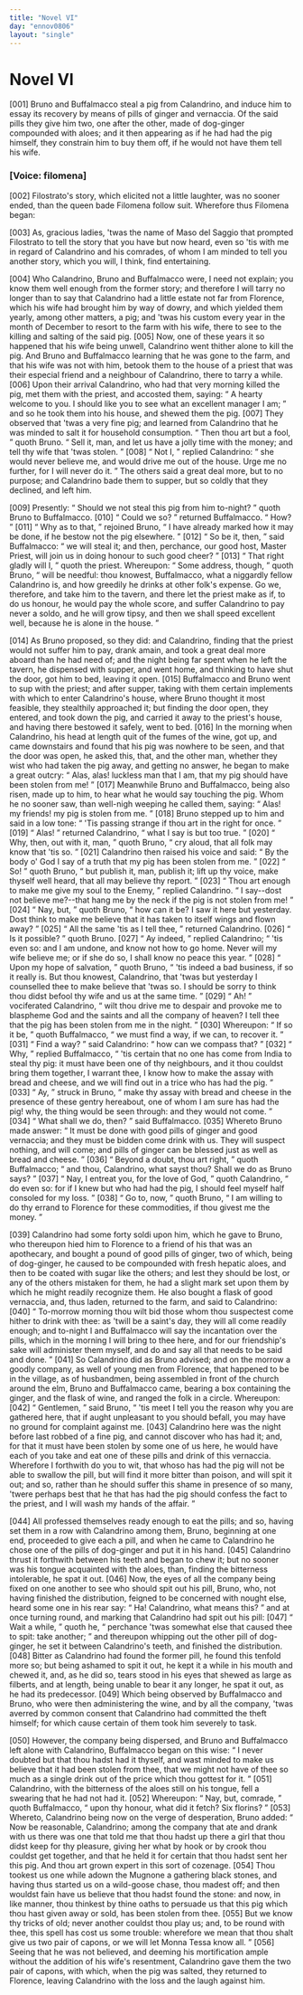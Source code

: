 ```yaml
---
title: "Novel VI"
day: "ennov0806"
layout: "single"
---
```

<div id="nov0806" type="novella" who="filomena">
 <h1>
  Novel VI
 </h1>
 <argument>
  <p>
   <a name="p08060001">
    [001]
   </a>
   Bruno and Buffalmacco steal a pig from Calandrino, and
	induce him to essay its recovery by means of pills of
	ginger and vernaccia. Of the said pills they give
	him two, one after the other, made of dog-ginger
	compounded with aloes; and it then appearing as if
	he had had the pig himself, they constrain him to buy
	them off, if he would not have them tell his wife.
  </p>
 </argument>
 <p>
  <h3>
   [Voice: filomena]
  </h3>
 </p>
 <div3 type="commentary" who="author">
  <p>
   <a name="p08060002">
    [002]
   </a>
   Filostrato's
   story, which elicited
      not a little laughter, was no
      sooner ended, than the queen bade Filomena follow suit. Wherefore
      thus Filomena began:
  </p>
 </div3>
 <div3 type="commentary" who="filomena">
  <p>
   <a name="p08060003">
    [003]
   </a>
   As, gracious ladies, 'twas the name of
      Maso del Saggio that prompted Filostrato to tell the story that you
      have but now heard, even so 'tis with me in regard of Calandrino
      and his comrades, of whom I am minded to tell you another story,
      which you will, I think, find entertaining.
  </p>
 </div3>
 <p>
  <a name="p08060004">
   [004]
  </a>
  Who Calandrino,
      Bruno and Buffalmacco were, I need not explain; you know them
      well enough from the former story; and therefore I will tarry no
      longer than to say that Calandrino had a little estate not far from
      Florence, which his wife had brought him by way of dowry, and
      which yielded them yearly, among other matters, a pig; and 'twas
      his custom every year in the month of December to resort to the
      farm with his wife, there to see to the killing and salting of the
      said pig.
  <a name="p08060005">
   [005]
  </a>
  Now, one of these years it so happened that his wife
      being unwell, Calandrino went thither alone to kill the pig. And
      Bruno and Buffalmacco learning that he was gone to the farm, and
      that his wife was not with him, betook them to the house of a
      priest that was their especial friend and a neighbour of Calandrino,
  there to tarry a while.
  <a name="p08060006">
   [006]
  </a>
  Upon their arrival Calandrino, who had
      that very morning killed the pig, met them with the priest, and
      accosted them, saying:
  <q direct="unspecified">
   A hearty welcome to you. I should
	like you to see what an excellent manager I am;
  </q>
  and so he took
      them into his house, and shewed them the pig.
  <a name="p08060007">
   [007]
  </a>
  They observed
      that 'twas a very fine pig; and learned from Calandrino that he was
      minded to salt it for household consumption.
  <q direct="unspecified">
   Then thou art but
	a fool,
  </q>
  quoth Bruno.
  <q direct="unspecified">
   Sell it, man, and let us have a jolly time
	with the money; and tell thy wife that 'twas stolen.
  </q>
  <a name="p08060008">
   [008]
  </a>
  <q direct="unspecified">
   Not I,
  </q>
  replied Calandrino:
  <q direct="unspecified">
   she would never believe me, and would drive
	me out of the house. Urge me no further, for I will never do it.
  </q>
  The others said a great deal more, but to no purpose; and Calandrino
      bade them to supper, but so coldly that they declined, and left him.
 </p>
 <p>
  <a name="p08060009">
   [009]
  </a>
  Presently:
  <q direct="unspecified">
   Should we not steal this pig from him to-night?
  </q>
  quoth Bruno to Buffalmacco.
  <a name="p08060010">
   [010]
  </a>
  <q direct="unspecified">
   Could we so?
  </q>
  returned Buffalmacco.
  <q direct="unspecified">
   How?
  </q>
  <a name="p08060011">
   [011]
  </a>
  <q direct="unspecified">
   Why as to that,
  </q>
  rejoined Bruno,
  <q direct="unspecified">
   I have
	already marked how it may be done, if he bestow not the pig
	elsewhere.
  </q>
  <a name="p08060012">
   [012]
  </a>
  <q direct="unspecified">
   So be it, then,
  </q>
  said Buffalmacco:
  <q direct="unspecified">
   we will steal
	it; and then, perchance, our good host, Master Priest, will join us
	in doing honour to such good cheer?
  </q>
  <a name="p08060013">
   [013]
  </a>
  <q direct="unspecified">
   That right gladly will I,
  </q>
  quoth the priest. Whereupon:
  <q direct="unspecified">
   Some address, though,
  </q>
  quoth
      Bruno,
  <q direct="unspecified">
   will be needful: thou knowest, Buffalmacco, what a
	niggardly fellow Calandrino is, and how greedily he drinks at other
	folk's expense. Go we, therefore, and take him to the tavern,
	and there let the priest make as if, to do us honour, he would pay
	the whole score, and suffer Calandrino to pay never a soldo, and he
	will grow tipsy, and then we shall speed excellent well, because he
	is alone in the house.
  </q>
 </p>
 <p>
  <a name="p08060014">
   [014]
  </a>
  As Bruno proposed, so they did: and Calandrino, finding that
      the priest would not suffer him to pay, drank amain, and took a great
      deal more aboard than he had need of; and the night being far spent
      when he left the tavern, he dispensed with supper, and went home,
      and thinking to have shut the door, got him to bed, leaving it open.
  <a name="p08060015">
   [015]
  </a>
  Buffalmacco and Bruno went to sup with the priest; and after supper,
      taking with them certain implements with which to enter Calandrino's
      house, where Bruno thought it most feasible, they stealthily approached
      it; but finding the door open, they entered, and took down the pig,
      and carried it away to the priest's house, and having there bestowed
  it safely, went to bed.
  <a name="p08060016">
   [016]
  </a>
  In the morning when Calandrino, his head at
      length quit of the fumes of the wine, got up, and came downstairs
      and found that his pig was nowhere to be seen, and that the door
      was open, he asked this, that, and the other man, whether they wist
      who had taken the pig away, and getting no answer, he began to
      make a great outcry:
  <q direct="unspecified">
   Alas, alas! luckless man that I am, that
	my pig should have been stolen from me!
  </q>
  <a name="p08060017">
   [017]
  </a>
  Meanwhile Bruno and
      Buffalmacco, being also risen, made up to him, to hear what he would
      say touching the pig. Whom he no sooner saw, than well-nigh
      weeping he called them, saying:
  <q direct="unspecified">
   Alas! my friends! my pig is
	stolen from me.
  </q>
  <a name="p08060018">
   [018]
  </a>
  Bruno stepped up to him and said in a low tone:
  <q direct="unspecified">
   'Tis passing strange if thou art in the right for once.
  </q>
  <a name="p08060019">
   [019]
  </a>
  <q direct="unspecified">
   Alas!
  </q>
  returned Calandrino,
  <q direct="unspecified">
   what I say is but too true.
  </q>
  <a name="p08060020">
   [020]
  </a>
  <q direct="unspecified">
   Why, then,
	out with it, man,
  </q>
  quoth Bruno,
  <q direct="unspecified">
   cry aloud, that all folk may know
	that 'tis so.
  </q>
  <a name="p08060021">
   [021]
  </a>
  Calandrino then raised his voice and said:
  <q direct="unspecified">
   By the
	body o' God I say of a truth that my pig has been stolen from me.
  </q>
  <a name="p08060022">
   [022]
  </a>
  <q direct="unspecified">
   So!
  </q>
  quoth Bruno,
  <q direct="unspecified">
   but publish it, man, publish it; lift up thy
	voice, make thyself well heard, that all may believe thy report.
  </q>
  <a name="p08060023">
   [023]
  </a>
  <q direct="unspecified">
   Thou art enough to make me give my soul to the Enemy,
  </q>
  replied
      Calandrino.
  <q direct="unspecified">
   I say--dost not believe me?--that hang me by the
	neck if the pig is not stolen from me!
  </q>
  <a name="p08060024">
   [024]
  </a>
  <q direct="unspecified">
   Nay, but,
  </q>
  quoth Bruno,
  <q direct="unspecified">
   how can it be? I saw it here but yesterday. Dost think to make
	me believe that it has taken to itself wings and flown away?
  </q>
  <a name="p08060025">
   [025]
  </a>
  <q direct="unspecified">
   All
	the same 'tis as I tell thee,
  </q>
  returned Calandrino.
  <a name="p08060026">
   [026]
  </a>
  <q direct="unspecified">
   Is it possible?
  </q>
  quoth Bruno.
  <a name="p08060027">
   [027]
  </a>
  <q direct="unspecified">
   Ay indeed,
  </q>
  replied Calandrino;
  <q direct="unspecified">
   'tis even so: and
	I am undone, and know not how to go home. Never will my wife
	believe me; or if she do so, I shall know no peace this year.
  </q>
  <a name="p08060028">
   [028]
  </a>
  <q direct="unspecified">
   Upon my hope of salvation,
  </q>
  quoth Bruno,
  <q direct="unspecified">
   'tis indeed a bad
	business, if so it really is. But thou knowest, Calandrino, that 'twas
	but yesterday I counselled thee to make believe that 'twas so. I
	should be sorry to think thou didst befool thy wife and us at the same
	time.
  </q>
  <a name="p08060029">
   [029]
  </a>
  <q direct="unspecified">
   Ah!
  </q>
  vociferated Calandrino,
  <q direct="unspecified">
   wilt thou drive me to
	despair and provoke me to blaspheme God and the saints and all the
	company of heaven? I tell thee that the pig has been stolen from
	me in the night.
  </q>
  <a name="p08060030">
   [030]
  </a>
  Whereupon:
  <q direct="unspecified">
   If so it be,
  </q>
  quoth Buffalmacco,
  <q direct="unspecified">
   we must find a way, if we can, to recover it.
  </q>
  <a name="p08060031">
   [031]
  </a>
  <q direct="unspecified">
   Find a way?
  </q>
  said Calandrino:
  <q direct="unspecified">
   how can we compass that?
  </q>
  <a name="p08060032">
   [032]
  </a>
  <q direct="unspecified">
   Why,
  </q>
  replied
      Buffalmacco,
  <q direct="unspecified">
   'tis certain that no one has come from India to steal
   thy pig: it must have been one of thy neighbours, and it thou
	couldst bring them together, I warrant thee, I know how to make
	the assay with bread and cheese, and we will find out in a trice who
	has had the pig.
  </q>
  <a name="p08060033">
   [033]
  </a>
  <q direct="unspecified">
   Ay,
  </q>
  struck in Bruno,
  <q direct="unspecified">
   make thy assay with
	bread
	and cheese in the presence of these gentry hereabout, one of whom
	I am sure has had the pig! why, the thing would be seen through:
	and they would not come.
  </q>
  <a name="p08060034">
   [034]
  </a>
  <q direct="unspecified">
   What shall we do, then?
  </q>
  said
      Buffalmacco.
  <a name="p08060035">
   [035]
  </a>
  Whereto Bruno made answer:
  <q direct="unspecified">
   It must be done
	with good pills of ginger and good vernaccia; and they must be
	bidden come drink with us. They will suspect nothing, and will
	come; and pills of ginger can be blessed just as well as bread and
	cheese.
  </q>
  <a name="p08060036">
   [036]
  </a>
  <q direct="unspecified">
   Beyond a doubt, thou art right,
  </q>
  quoth Buffalmacco;
  <q direct="unspecified">
   and thou, Calandrino, what sayst thou? Shall we do as Bruno
	says?
  </q>
  <a name="p08060037">
   [037]
  </a>
  <q direct="unspecified">
   Nay, I entreat you, for the love of God,
  </q>
  quoth Calandrino,
  <q direct="unspecified">
   do even so: for if I knew but who had had the pig, I should
	feel myself half consoled for my loss.
  </q>
  <a name="p08060038">
   [038]
  </a>
  <q direct="unspecified">
   Go to, now,
  </q>
  quoth Bruno,
  <q direct="unspecified">
   I am willing to do thy errand to Florence for these commodities, if
	thou givest me the money.
  </q>
 </p>
 <p>
  <a name="p08060039">
   [039]
  </a>
  Calandrino had some forty soldi upon him, which he gave to
      Bruno, who thereupon hied him to Florence to a friend of his that
      was an apothecary, and bought a pound of good pills of ginger, two
      of which, being of dog-ginger, he caused to be compounded with
      fresh hepatic aloes, and then to be coated with sugar like the others;
      and lest they should be lost, or any of the others mistaken for them,
      he had a slight mark set upon them by which he might readily
      recognize them. He also bought a flask of good vernaccia, and, thus
      laden, returned to the farm, and said to Calandrino:
  <a name="p08060040">
   [040]
  </a>
  <q direct="unspecified">
   To-morrow
	morning thou wilt bid those whom thou suspectest come hither to
	drink with thee: as 'twill be a saint's day, they will all come readily
	enough; and to-night I and Buffalmacco will say the incantation
	over the pills, which in the morning I will bring to thee here, and
	for our friendship's sake will administer them myself, and do and say
	all that needs to be said and done.
  </q>
  <a name="p08060041">
   [041]
  </a>
  So Calandrino did as Bruno
      advised; and on the morrow a goodly company, as well of young
      men from Florence, that happened to be in the village, as of husbandmen,
      being assembled in front of the church around the elm, Bruno
      and Buffalmacco came, bearing a box containing the ginger, and the
      flask of wine, and ranged the folk in a circle. Whereupon:
  <a name="p08060042">
   [042]
  </a>
  <q direct="unspecified">
   Gentlemen,
  </q>
  said Bruno,
  <q direct="unspecified">
   'tis meet I tell you the reason why
	you
	are gathered here, that if aught unpleasant to you should befall, you
	may have no ground for complaint against me.
   <a name="p08060043">
    [043]
   </a>
   Calandrino here was
	the night before last robbed of a fine pig, and cannot discover who
	has had it; and, for that it must have been stolen by some one of us
	here, he would have each of you take and eat one of these pills and
	drink of this vernaccia. Wherefore I forthwith do you to wit, that
	whoso has had the pig will not be able to swallow the pill, but will
	find it more bitter than poison, and will spit it out; and so, rather
	than he should suffer this shame in presence of so many, 'twere
	perhaps best that he that has had the pig should confess the fact to
	the priest, and I will wash my hands of the affair.
  </q>
 </p>
 <p>
  <a name="p08060044">
   [044]
  </a>
  All professed themselves ready enough to eat the pills; and so,
 having set them in a row with Calandrino among them, Bruno,
 beginning at one end, proceeded to give each a pill, and when he
 came to Calandrino he chose one of the pills of dog-ginger and put it
 in his hand.
  <a name="p08060045">
   [045]
  </a>
  Calandrino thrust it forthwith between his teeth and
 began to chew it; but no sooner was his tongue acquainted with the
 aloes, than, finding the bitterness intolerable, he spat it out.
  <a name="p08060046">
   [046]
  </a>
  Now,
 the eyes of all the company being fixed on one another to see who should
 spit out his pill, Bruno, who, not having finished the distribution,
 feigned to be concerned with nought else, heard some one in his rear
 say:
  <q direct="unspecified">
   Ha! Calandrino, what means this?
  </q>
  and at once turning
 round, and marking that Calandrino had spit out his pill:
  <a name="p08060047">
   [047]
  </a>
  <q direct="unspecified">
   Wait a
 while,
  </q>
  quoth he,
  <q direct="unspecified">
   perchance 'twas somewhat else that caused thee
 to spit: take another;
  </q>
  and thereupon whipping out the other pill of
 dog-ginger, he set it between Calandrino's teeth, and finished the
 distribution.
  <a name="p08060048">
   [048]
  </a>
  Bitter as Calandrino had found the former pill, he
 found this tenfold more so; but being ashamed to spit it out, he kept
 it a while in his mouth and chewed it, and, as he did so, tears stood in
 his eyes that shewed as large as filberts, and at length, being unable
 to bear it any longer, he spat it out, as he had its predecessor.
  <a name="p08060049">
   [049]
  </a>
  Which
 being observed by Buffalmacco and Bruno, who were then administering
 the wine, and by all the company, 'twas averred by common
 consent that Calandrino had committed the theft himself; for which
 cause certain of them took him severely to task.
 </p>
 <p>
  <a name="p08060050">
   [050]
  </a>
  However, the company being dispersed, and Bruno and Buffalmacco
 left alone with Calandrino, Buffalmacco began on this wise:
  <q direct="unspecified">
   I never doubted but that thou hadst had it thyself, and wast minded
 to make us believe that it had been stolen from thee, that we might
 not have of thee so much as a single drink out of the price which
 thou gottest for it.
  </q>
  <a name="p08060051">
   [051]
  </a>
  Calandrino, with the bitterness of the aloes
 still on his tongue, fell a swearing that he had not had it.
  <a name="p08060052">
   [052]
  </a>
  Whereupon:
  <q direct="unspecified">
   Nay, but, comrade,
  </q>
  quoth Buffalmacco,
  <q direct="unspecified">
   upon thy honour,
 what did it fetch? Six florins?
  </q>
  <a name="p08060053">
   [053]
  </a>
  Whereto, Calandrino being now
 on the verge of desperation, Bruno added:
  <q direct="unspecified">
   Now be reasonable,
 Calandrino; among the company that ate and drank with us there
 was one that told me that thou hadst up there a girl that thou didst
 keep for thy pleasure, giving her what by hook or by crook thou
 couldst get together, and that he held it for certain that thou hadst
 sent her this pig. And thou art grown expert in this sort of cozenage.
   <a name="p08060054">
    [054]
   </a>
   Thou tookest us one while adown the Mugnone a gathering black
 stones, and having thus started us on a wild-goose chase, thou madest
 off; and then wouldst fain have us believe that thou hadst found the
 stone: and now, in like manner, thou thinkest by thine oaths to
 persuade us that this pig which thou hast given away or sold, has
 been stolen from thee.
   <a name="p08060055">
    [055]
   </a>
   But we know thy tricks of old; never
 another couldst thou play us; and, to be round with thee, this spell
 has cost us some trouble: wherefore we mean that thou shalt give
 us two pair of capons, or we will let Monna Tessa know all.
  </q>
  <a name="p08060056">
   [056]
  </a>
  Seeing
 that he was not believed, and deeming his mortification ample without
 the addition of his wife's resentment, Calandrino gave them the
 two pair of capons, with which, when the pig was salted, they
 returned to Florence, leaving Calandrino with the loss and the laugh
 against him.
 </p>
</div>